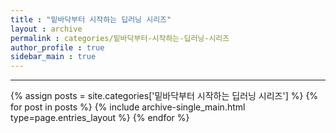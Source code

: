 ```yaml
---
title : "밑바닥부터 시작하는 딥러닝 시리즈"
layout : archive
permalink : categories/밑바닥부터-시작하는-딥러닝-시리즈
author_profile : true
sidebar_main : true
---
```

<!-- 공백이 포함되어 있는 카테고리 이름의 경우 site.categories['a b c'] 이런식으로! -->

***

{% assign posts = site.categories['밑바닥부터 시작하는 딥러닝 시리즈'] %} <!-- site.categories.example -->
{% for post in posts %} {% include archive-single_main.html type=page.entries_layout %} {% endfor %}